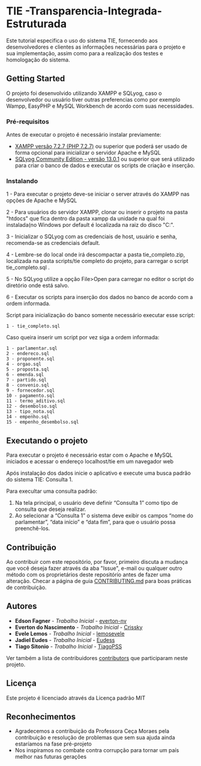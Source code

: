 # TIE -Transparencia-Integrada-Estruturada


Este tutorial especifica o uso do sistema TIE, fornecendo aos desenvolvedores e clientes as informações necessárias para o projeto e  sua implementação, assim como para a realização dos testes e homologação do sistema.


## Getting Started

O projeto foi desenvolvido utilizando XAMPP e SQLyog, caso o desenvolvedor ou usuário tiver outras preferencias como por exemplo Wampp, EasyPHP e MySQL Workbench de acordo com suas necessidades. 

### Pré-requisitos

Antes de executar o projeto é necessário instalar previamente: 

* [XAMPP versão 7.2.7 (PHP 7.2.7)](https://www.apachefriends.org/index.html) ou superior que poderá ser usado de forma opcional para inicializar o servidor Apache e MySQL
* [SQLyog Community Edition - versão 13.0.1](https://github.com/webyog/sqlyog-community/wiki/Downloads) ou superior que será utilizado 
para criar o banco de dados e executar os scripts de criação e inserção.


### Instalando

1 - Para executar o projeto deve-se iniciar o server através do XAMPP nas opções de Apache e MySQL

2 - Para usuários do servidor XAMPP, clonar ou inserir o projeto na pasta "htdocs" que fica dentro da pasta xampp da unidade na qual foi instalada(no Windows por default é localizada na raiz do disco "C:\".

3 - Inicializar o SQLyog com as credenciais de host, usuário e senha, recomenda-se as credenciais default.

4 - Lembre-se do local onde irá descompactar a pasta tie_completo.zip, localizada na pasta scripts/tie completo do projeto, para carregar o script tie_completo.sql .

5 - No SQLyog utilize a opção File>Open para carregar no editor o script do diretório onde está salvo.

6 - Executar os scripts para inserção dos dados no banco de acordo com a ordem informada.

Script para inicialização do banco somente necessário executar esse script:

```
1 - tie_completo.sql
```

Caso queira inserir um script por vez siga a ordem informada:

``` 
1 - parlamentar.sql
2 - endereco.sql
3 - proponente.sql
4 - orgao.sql
5 - proposta.sql
6 - emenda.sql
7 - partido.sql
8 - convenio.sql
9 - fornecedor.sql
10 - pagamento.sql
11 - termo_aditivo.sql
12 - desembolso.sql
13 - tipo_nota.sql
14 - empenho.sql
15 - empenho_desembolso.sql
```

## Executando o projeto

Para executar o projeto é necessário estar com o Apache e MySQL iniciados e acessar o endereço localhost/tie em um navegador web

Após instalação dos dados inicie o aplicativo e execute uma busca padrão do sistema TIE: Consulta 1.


Para execultar uma consulta padrão: 
1. Na tela principal, o usuário deve definir “Consulta 1” como tipo de consulta que deseja realizar.
2. Ao selecionar a “Consulta 1” o sistema deve exibir os campos “nome do parlamentar”, “data início” e “data fim”, para que o usuário possa preenchê-los.


## Contribuição

Ao contribuir com este repositório, por favor, primeiro discuta a mudança que você deseja fazer através da aba "Issue", e-mail ou qualquer outro método com os proprietários deste repositório antes de fazer uma alteração.
Checar a página de guia [CONTRIBUTING.md](https://gist.github.com/PurpleBooth/b24679402957c63ec426) para boas práticas de contribuição.


## Autores

* **Edson Fagner** - *Trabalho Inicial* - [everton-nv](https://github.com/everton-nv)
* **Everton do Nascimento** - *Trabalho Inicial* - [Crissky](https://github.com/Crissky)
* **Evele Lemos** - *Trabalho Inicial* - [lemosevele](https://github.com/lemosevele)
* **Jadiel Eudes** - *Trabalho Inicial* - [Eudess](https://github.com/Eudess)
* **Tiago Sitonio** - *Trabalho Inicial* - [TiagoPSS](https://github.com/TiagoPSS)

Ver também a lista de contribuidores [contributors](https://github.com//ProjetoDeBD/tie-transparencia-integrada-estruturada/contributors) que participaram neste projeto.

## Licença

Este projeto é licenciado através da Licença padrão MIT

## Reconhecimentos

* Agradecemos a contribuição da Professora Ceça Moraes pela contribuição e resolução de problemas que sem sua ajuda ainda estaríamos na fase pré-projeto
* Nos inspiramos no combate contra corrupção para tornar um país melhor nas futuras gerações
